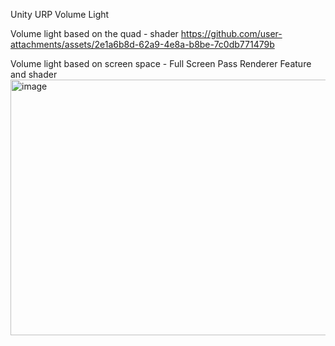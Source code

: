 Unity URP Volume Light

Volume light based on the quad - shader
https://github.com/user-attachments/assets/2e1a6b8d-62a9-4e8a-b8be-7c0db771479b

Volume light based on screen space - Full Screen Pass Renderer Feature and shader
<img width="923" height="409" alt="image" src="https://github.com/user-attachments/assets/2690dc36-d9eb-425d-a928-26adf98d23ba" />
